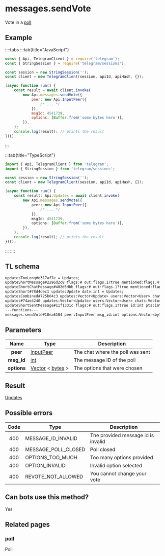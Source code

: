 # messages.sendVote

Vote in a [poll](https://core.telegram.org/constructor/poll)

## Example

::::tabs
:::tab{title="JavaScript"}

```js
const { Api, TelegramClient } = require('telegram');
const { StringSession } = require('telegram/sessions');

const session = new StringSession('');
const client = new TelegramClient(session, apiId, apiHash, {});

(async function run() {
    const result = await client.invoke(
        new Api.messages.sendVote({
            peer: new Api.InputPeer({
                /* ... */
            }),
            msgId: 4541739,
            options: [Buffer.from('some bytes here')],
        }),
    );
    console.log(result); // prints the result
})();
```

:::

:::tab{title="TypeScript"}

```ts
import { Api, TelegramClient } from 'telegram';
import { StringSession } from 'telegram/sessions';

const session = new StringSession('');
const client = new TelegramClient(session, apiId, apiHash, {});

(async function run() {
    const result: Api.Updates = await client.invoke(
        new Api.messages.sendVote({
            peer: new Api.InputPeer({
                /* ... */
            }),
            msgId: 4541739,
            options: [Buffer.from('some bytes here')],
        }),
    );
    console.log(result); // prints the result
})();
```

:::
::::

## TL schema

```txt
updatesTooLong#e317af7e = Updates;
updateShortMessage#2296d2c8 flags:# out:flags.1?true mentioned:flags.4?true media_unread:flags.5?true silent:flags.13?true id:int user_id:int message:string pts:int pts_count:int date:int fwd_from:flags.2?MessageFwdHeader via_bot_id:flags.11?int reply_to:flags.3?MessageReplyHeader entities:flags.7?Vector<MessageEntity> = Updates;
updateShortChatMessage#402d5dbb flags:# out:flags.1?true mentioned:flags.4?true media_unread:flags.5?true silent:flags.13?true id:int from_id:int chat_id:int message:string pts:int pts_count:int date:int fwd_from:flags.2?MessageFwdHeader via_bot_id:flags.11?int reply_to:flags.3?MessageReplyHeader entities:flags.7?Vector<MessageEntity> = Updates;
updateShort#78d4dec1 update:Update date:int = Updates;
updatesCombined#725b04c3 updates:Vector<Update> users:Vector<User> chats:Vector<Chat> date:int seq_start:int seq:int = Updates;
updates#74ae4240 updates:Vector<Update> users:Vector<User> chats:Vector<Chat> date:int seq:int = Updates;
updateShortSentMessage#11f1331c flags:# out:flags.1?true id:int pts:int pts_count:int date:int media:flags.9?MessageMedia entities:flags.7?Vector<MessageEntity> = Updates;
---functions---
messages.sendVote#10ea6184 peer:InputPeer msg_id:int options:Vector<bytes> = Updates;
```

## Parameters

|    Name     | Type                                                                                                  | Description                      |
| :---------: | ----------------------------------------------------------------------------------------------------- | -------------------------------- |
|  **peer**   | [InputPeer](https://core.telegram.org/type/InputPeer)                                                 | The chat where the poll was sent |
| **msg_id**  | [int](https://core.telegram.org/type/int)                                                             | The message ID of the poll       |
| **options** | [Vector](https://core.telegram.org/type/Vector%20t) < [bytes](https://core.telegram.org/type/bytes) > | The options that were chosen     |

## Result

[Updates](https://core.telegram.org/type/Updates)

## Possible errors

| Code | Type                | Description                        |
| :--: | ------------------- | ---------------------------------- |
| 400  | MESSAGE_ID_INVALID  | The provided message id is invalid |
| 400  | MESSAGE_POLL_CLOSED | Poll closed                        |
| 400  | OPTIONS_TOO_MUCH    | Too many options provided          |
| 400  | OPTION_INVALID      | Invalid option selected            |
| 400  | REVOTE_NOT_ALLOWED  | You cannot change your vote        |

## Can bots use this method?

Yes

## Related pages

### [poll](https://core.telegram.org/constructor/poll)

Poll
